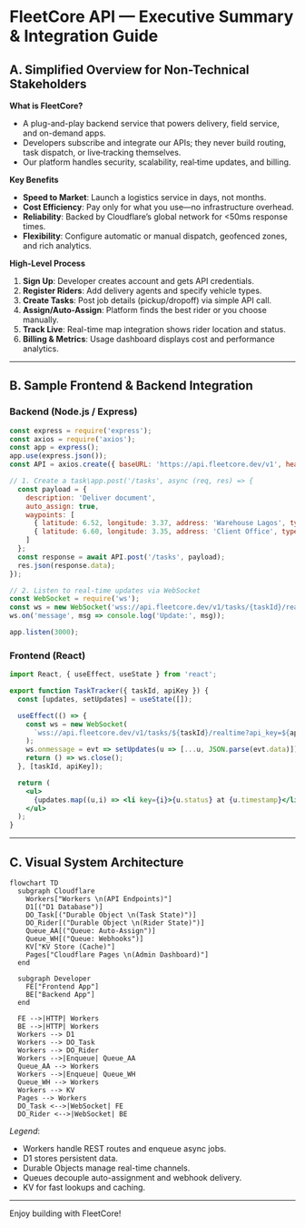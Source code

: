 # FleetCore API — Executive Summary & Integration Guide

## A. Simplified Overview for Non-Technical Stakeholders

**What is FleetCore?**

* A plug-and-play backend service that powers delivery, field service, and on-demand apps.
* Developers subscribe and integrate our APIs; they never build routing, task dispatch, or live‑tracking themselves.
* Our platform handles security, scalability, real‑time updates, and billing.

**Key Benefits**

* **Speed to Market**: Launch a logistics service in days, not months.
* **Cost Efficiency**: Pay only for what you use—no infrastructure overhead.
* **Reliability**: Backed by Cloudflare’s global network for <50ms response times.
* **Flexibility**: Configure automatic or manual dispatch, geofenced zones, and rich analytics.

**High-Level Process**

1. **Sign Up**: Developer creates account and gets API credentials.
2. **Register Riders**: Add delivery agents and specify vehicle types.
3. **Create Tasks**: Post job details (pickup/dropoff) via simple API call.
4. **Assign/Auto-Assign**: Platform finds the best rider or you choose manually.
5. **Track Live**: Real-time map integration shows rider location and status.
6. **Billing & Metrics**: Usage dashboard displays cost and performance analytics.

---

## B. Sample Frontend & Backend Integration

### Backend (Node.js / Express)

```javascript
const express = require('express');
const axios = require('axios');
const app = express();
app.use(express.json());
const API = axios.create({ baseURL: 'https://api.fleetcore.dev/v1', headers: { 'X-Api-Key': process.env.FLEETCORE_KEY }});

// 1. Create a task\app.post('/tasks', async (req, res) => {
  const payload = {
    description: 'Deliver document',
    auto_assign: true,
    waypoints: [
      { latitude: 6.52, longitude: 3.37, address: 'Warehouse Lagos', type: 'pickup', description: 'Pickup docs' },
      { latitude: 6.60, longitude: 3.35, address: 'Client Office', type: 'destination', description: 'Drop off docs' }
    ]
  };
  const response = await API.post('/tasks', payload);
  res.json(response.data);
});

// 2. Listen to real-time updates via WebSocket
const WebSocket = require('ws');
const ws = new WebSocket('wss://api.fleetcore.dev/v1/tasks/{taskId}/realtime?api_key=' + process.env.FLEETCORE_KEY);
ws.on('message', msg => console.log('Update:', msg));

app.listen(3000);
```

### Frontend (React)

```jsx
import React, { useEffect, useState } from 'react';

export function TaskTracker({ taskId, apiKey }) {
  const [updates, setUpdates] = useState([]);

  useEffect(() => {
    const ws = new WebSocket(
      `wss://api.fleetcore.dev/v1/tasks/${taskId}/realtime?api_key=${apiKey}`
    );
    ws.onmessage = evt => setUpdates(u => [...u, JSON.parse(evt.data)]);
    return () => ws.close();
  }, [taskId, apiKey]);

  return (
    <ul>
      {updates.map((u,i) => <li key={i}>{u.status} at {u.timestamp}</li>)}
    </ul>
  );
}
```

---

## C. Visual System Architecture

```mermaid
flowchart TD
  subgraph Cloudflare
    Workers["Workers \n(API Endpoints)"]
    D1[("D1 Database")]
    DO_Task[("Durable Object \n(Task State)")]
    DO_Rider[("Durable Object \n(Rider State)")]
    Queue_AA[("Queue: Auto-Assign")]
    Queue_WH[("Queue: Webhooks")]
    KV["KV Store (Cache)"]
    Pages["Cloudflare Pages \n(Admin Dashboard)"]
  end

  subgraph Developer
    FE["Frontend App"]
    BE["Backend App"]
  end

  FE -->|HTTP| Workers
  BE -->|HTTP| Workers
  Workers --> D1
  Workers --> DO_Task
  Workers --> DO_Rider
  Workers -->|Enqueue| Queue_AA
  Queue_AA --> Workers
  Workers -->|Enqueue| Queue_WH
  Queue_WH --> Workers
  Workers --> KV
  Pages --> Workers
  DO_Task <-->|WebSocket| FE
  DO_Rider <-->|WebSocket| BE
```

*Legend*:

* Workers handle REST routes and enqueue async jobs.
* D1 stores persistent data.
* Durable Objects manage real-time channels.
* Queues decouple auto-assignment and webhook delivery.
* KV for fast lookups and caching.

---

Enjoy building with FleetCore!
